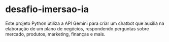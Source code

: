 # desafio-imersao-ia
Este projeto Python utiliza a API Gemini para criar um chatbot que auxilia na elaboração de um plano de negócios, respondendo perguntas sobre mercado, produtos, marketing, finanças e mais.
